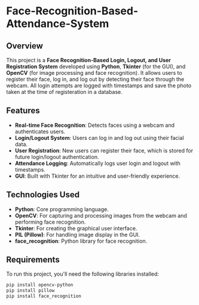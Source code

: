# Face-Recognition-Based-Attendance-System
## Overview
This project is a **Face Recognition-Based Login, Logout, and User Registration System** developed using **Python**, **Tkinter** (for the GUI), and **OpenCV** (for image processing and face recognition). It allows users to register their face, log in, and log out by detecting their face through the webcam. All login attempts are logged with timestamps and save the photo taken at the time of registeration in a database.

## Features
- **Real-time Face Recognition**: Detects faces using a webcam and authenticates users.
- **Login/Logout System**: Users can log in and log out using their facial data.
- **User Registration**: New users can register their face, which is stored for future login/logout authentication.
- **Attendance Logging**: Automatically logs user login and logout with timestamps.
- **GUI**: Built with Tkinter for an intuitive and user-friendly experience.

## Technologies Used
- **Python**: Core programming language.
- **OpenCV**: For capturing and processing images from the webcam and performing face recognition.
- **Tkinter**: For creating the graphical user interface.
- **PIL (Pillow)**: For handling image display in the GUI.
- **face_recognition**: Python library for face recognition.

## Requirements
To run this project, you'll need the following libraries installed:

```bash
pip install opencv-python
pip install pillow
pip install face_recognition
